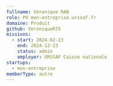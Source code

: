 ```yaml
---
fullname: Véronique RAB
role: PO mon-entreprise.urssaf.fr
domaine: Produit
github: VeroniqueR75
missions:
  - start: 2024-02-23
    end: 2024-12-23
    status: admin
    employer: URSSAF Caisse nationale
startups:
  - mon-entreprise
memberType: autre
---
```

